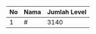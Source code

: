 | No | Nama            | Jumlah Level |
|----|-----------------|--------------|
| 1  | #    |    3140        |
